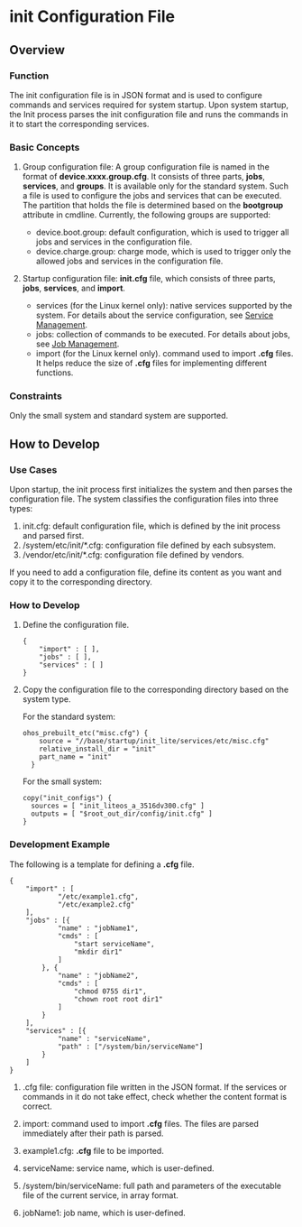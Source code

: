# init Configuration File
## Overview
### Function
The init configuration file is in JSON format and is used to configure commands and services required for system startup. Upon system startup, the Init process parses the init configuration file and runs the commands in it to start the corresponding services.
### Basic Concepts
1. Group configuration file: A group configuration file is named in the format of **device.xxxx.group.cfg**. It consists of three parts, **jobs**, **services**, and **groups**. It is available only for the standard system. Such a file is used to configure the jobs and services that can be executed. The partition that holds the file is determined based on the **bootgroup** attribute in cmdline. Currently, the following groups are supported:
    - ​device.boot.group: default configuration, which is used to trigger all jobs and services in the configuration file.
    - device.charge.group: charge mode, which is used to trigger only the allowed jobs and services in the configuration file.

2. Startup configuration file: **init.cfg** file, which consists of three parts, **jobs**, **services**, and **import**.
    - services (for the Linux kernel only): native services supported by the system. For details about the service configuration, see [Service Management](subsys-boot-init-service.md).
    - jobs: collection of commands to be executed. For details about jobs, see [Job Management](subsys-boot-init-jobs.md).
    - import (for the Linux kernel only). command used to import **.cfg** files. It helps reduce the size of **.cfg** files for implementing different functions.

### Constraints
Only the small system and standard system are supported.

## How to Develop
### Use Cases
Upon startup, the init process first initializes the system and then parses the configuration file. The system classifies the configuration files into three types:
1. init.cfg: default configuration file, which is defined by the init process and parsed first.
2. /system/etc/init/*.cfg: configuration file defined by each subsystem.
3. /vendor/etc/init/*.cfg: configuration file defined by vendors.

If you need to add a configuration file, define its content as you want and copy it to the corresponding directory.

### How to Develop
1. Define the configuration file.
    ```
    {
        "import" : [ ],
        "jobs" : [ ],
        "services" : [ ]
    }
    ```

2. Copy the configuration file to the corresponding directory based on the system type.

    For the standard system:
    ```
    ohos_prebuilt_etc("misc.cfg") {
        source = "//base/startup/init_lite/services/etc/misc.cfg"
        relative_install_dir = "init"
        part_name = "init"
      }
    ```
    For the small system:
    ```
    copy("init_configs") {
      sources = [ "init_liteos_a_3516dv300.cfg" ]
      outputs = [ "$root_out_dir/config/init.cfg" ]
    }
    ```

### Development Example
The following is a template for defining a **.cfg** file.
```
{
    "import" : [
            "/etc/example1.cfg",
            "/etc/example2.cfg"
    ],
    "jobs" : [{
            "name" : "jobName1",
            "cmds" : [
                "start serviceName",
                "mkdir dir1"
            ]
        }, {
            "name" : "jobName2",
            "cmds" : [
                "chmod 0755 dir1",
                "chown root root dir1"
            ]
        }
    ],
    "services" : [{
            "name" : "serviceName",
            "path" : ["/system/bin/serviceName"]
        }
    ]
}
```
1. .cfg file: configuration file written in the JSON format. If the services or commands in it do not take effect, check whether the content format is correct.

2. import: command used to import **.cfg** files. The files are parsed immediately after their path is parsed.

3. example1.cfg: **.cfg** file to be imported.

4. serviceName: service name, which is user-defined.

5. /system/bin/serviceName: full path and parameters of the executable file of the current service, in array format.

6. jobName1: job name, which is user-defined.
